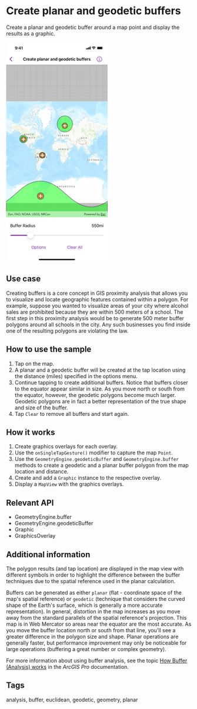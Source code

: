 # Create planar and geodetic buffers

Create a planar and geodetic buffer around a map point and display the results as a graphic.

![Screenshot of create planar and geodetic buffers sample](create-planar-and-geodetic-buffers.png)

## Use case

Creating buffers is a core concept in GIS proximity analysis that allows you to visualize and locate geographic features contained within a polygon. For example, suppose you wanted to visualize areas of your city where alcohol sales are prohibited because they are within 500 meters of a school. The first step in this proximity analysis would be to generate 500 meter buffer polygons around all schools in the city. Any such businesses you find inside one of the resulting polygons are violating the law.

## How to use the sample

1. Tap on the map.
2. A planar and a geodetic buffer will be created at the tap location using the distance (miles) specified in the options menu.
3. Continue tapping to create additional buffers. Notice that buffers closer to the equator appear similar in size. As you move north or south from the equator, however, the geodetic polygons become much larger. Geodetic polygons are in fact a better representation of the true shape and size of the buffer.
4. Tap `Clear` to remove all buffers and start again.

## How it works

1. Create graphics overlays for each overlay.
2. Use the `onSingleTapGesture()` modifier to capture the map `Point`.
3. Use the `GeometryEngine.geodeticBuffer` and `GeometryEngine.buffer` methods to create a geodetic and a planar buffer polygon from the map location and distance.
4. Create and add a `Graphic` instance to the respective overlay.
5. Display a `MapView` with the graphics overlays.

## Relevant API

* GeometryEngine.buffer
* GeometryEngine.geodeticBuffer
* Graphic
* GraphicsOverlay

## Additional information

The polygon results (and tap location) are displayed in the map view with different symbols in order to highlight the difference between the buffer techniques due to the spatial reference used in the planar calculation.

Buffers can be generated as either `planar` (flat - coordinate space of the map's spatial reference) or `geodetic` (technique that considers the curved shape of the Earth's surface, which is generally a more accurate representation). In general, distortion in the map increases as you move away from the standard parallels of the spatial reference's projection. This map is in Web Mercator so areas near the equator are the most accurate. As you move the buffer location north or south from that line, you'll see a greater difference in the polygon size and shape. Planar operations are generally faster, but performance improvement may only be noticeable for large operations (buffering a great number or complex geometry).

For more information about using buffer analysis, see the topic [How Buffer (Analysis) works](https://pro.arcgis.com/en/pro-app/tool-reference/analysis/how-buffer-analysis-works.htm) in the *ArcGIS Pro* documentation.  

## Tags

analysis, buffer, euclidean, geodetic, geometry, planar